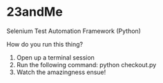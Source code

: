 # 23andMe
Selenium Test Automation Framework (Python)

How do you run this thing?

1) Open up a terminal session
2) Run the following command:
   python checkout.py
3) Watch the amazingness ensue!
